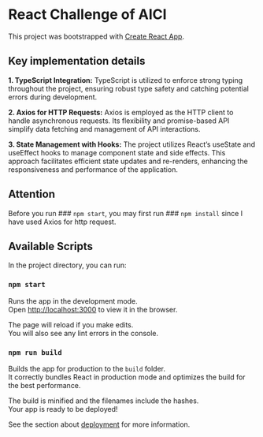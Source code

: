 # React Challenge of AICI

This project was bootstrapped with [Create React App](https://github.com/facebook/create-react-app).

## Key implementation details

**1. TypeScript Integration:**
TypeScript is utilized to enforce strong typing throughout the project, ensuring robust type safety and catching potential errors during development.

**2. Axios for HTTP Requests:**
Axios is employed as the HTTP client to handle asynchronous requests. Its flexibility and promise-based API simplify data fetching and management of API interactions.

**3. State Management with Hooks:**
The project utilizes React’s useState and useEffect hooks to manage component state and side effects. This approach facilitates efficient state updates and re-renders, enhancing the responsiveness and performance of the application.

## Attention

Before you run ### `npm start`, you may first run ### `npm install` since I have used Axios for http request.

## Available Scripts

In the project directory, you can run:

### `npm start`

Runs the app in the development mode.\
Open [http://localhost:3000](http://localhost:3000) to view it in the browser.

The page will reload if you make edits.\
You will also see any lint errors in the console.

### `npm run build`

Builds the app for production to the `build` folder.\
It correctly bundles React in production mode and optimizes the build for the best performance.

The build is minified and the filenames include the hashes.\
Your app is ready to be deployed!

See the section about [deployment](https://facebook.github.io/create-react-app/docs/deployment) for more information.

